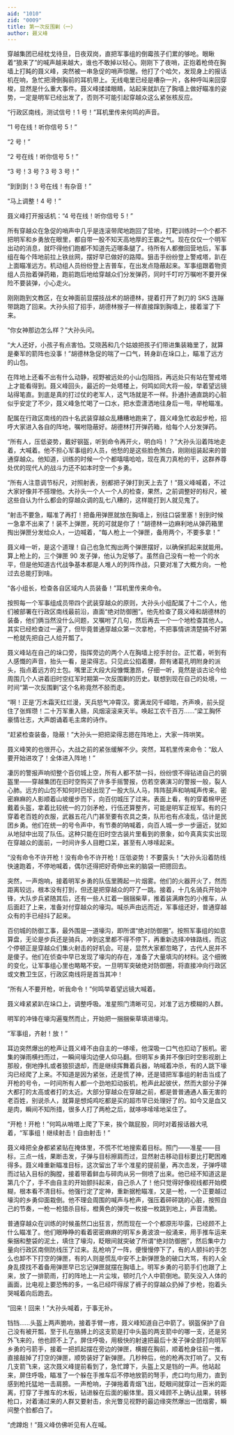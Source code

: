 ```yaml
---
aid: "1010"
zid: "0009"
title: 第一次反围剿（一）
author: 聂义峰
---
```


穿越集团已经枕戈待旦，日夜双岗，直把军事组的倒霉孩子们累的够呛。眼瞅着“狼来了”的喊声越来越大，谁也不敢掉以轻心。刚刚下了夜哨，正抱着枪倚在胸墙上打盹的聂义峰，突然被一串急促的哨声惊醒。他打了个哈欠，发现身上的报话机在响，急忙把滑倒胸前的耳机带上。无线电里已经是嘈杂一片，各种呼叫来回穿梭，显然是什么重大事件。聂义峰揉揉眼睛，站起来就趴在了胸墙上做好瞄准的姿势，一定是明军已经出发了，否则不可能引起穿越众这么紧张核反应。

“行政区南线，测试信号！1 号！”耳机里传来何鸣的声音。

“1 号在线！听你信号 5！”

“2 号！”

“2 号在线！听你信号 5！”

“3 号！3 号？3 号 3 号！”

“到到到！3 号在线！有杂音！”

“马上调整！4 号！”

聂义峰打开报话机：“4 号在线！听你信号 5！”

所有穿越众在急促的哨声中几乎是连滚带爬地跑回了营地，打靶训练时一个个都不把明军和乡勇放在眼里，都自带一股不知天高地厚的王霸之气。现在仅仅一个明军出动的消息，就吓得他们跑都不知道先迈哪条腿了。待所有人都撤回营地后，军事组在每个阵地前拉上铁丝网，摆好早已做好的路障。狙击手纷纷登上警戒塔，趴在上面瞄准远方。机动组人员纷纷登上吉普车，在出发点隐蔽起来。军事组跟着物资组人员抬着弹药箱，跑前跑后地给穿越众们分发弹药，同时千叮咛万嘱咐不要开保险不要装弹，小心走火。

刚刚跑到文教区，在女神面前显摆技战术的胡德林，提着打开了刺刀的 SKS 连蹦带跳跑了回来。大孙头招了招手，胡德林猴子一样直接蹿到胸墙上，接着溜了下来。

“你女神那边怎么样？”大孙头问。

“大人还好，小孩子有点害怕。艾晓茜和几个姑娘把孩子们带进集装箱里了，就算是秦军的箭阵也没事！”胡德林急促的喘了一口气，转身趴在垛口上，瞄准了远方的山包。

在阵地上还看不出有什么动静，视野被远处的小山包阻挡，再远处只有站在警戒塔上才能看得到。聂义峰回头，最近的一处塔楼上，何鸣如同大将一般，举着望远镜站得笔直。到底是真的打过仗的老军人，这气场就是不一样。扑通扑通直跳的心脏似乎安定了不少，聂义峰急忙喝了一口水，把水壶潇洒地往身后一甩，举枪瞄准。

配属在行政区南线的四十名武装穿越众乱糟糟地跑来了，聂义峰急忙收起步枪，招呼大家进入各自的阵地，嘱咐隐蔽好。胡德林打开弹药箱，给每个人分发弹药。

“所有人，压低姿势，戴好钢盔，听到命令再开火，明白吗！？”大孙头沿着阵地走着，大喊着。他不担心军事组的人员，他愁的是这些脸色煞白，刚刚组装起来的普通穿越众。他知道，训练的时候一个个都嘻嘻哈哈，现在真刀真枪的干，这群养尊处优的现代人的战斗力还不如本时空一个乡勇。

“所有人注意调节标尺，对照射表，别都把子弹打到天上去了！”聂义峰喊着，不过大家好像并不搭理他。大孙头一个人一个人的检查，果然，之前调整好的标尺，被这些自认为什么都会的穿越众调的乱七八糟的，这样能打到人就见鬼了。

“射击不要急，瞄准了再打！把备用弹匣就放在胸墙上，别往口袋里塞！别到时候一急拿不出来了！装不上弹匣，死的可就是你了！”胡德林一边麻利地从弹药箱里掏出弹匣分发给众人，一边喊着，“每人枪上一个弹匣，备用两个，不要多拿！”

聂义峰一听，是这个道理！自己也急忙掏出两个弹匣摆好，以确保抓起来就能用。算上枪上的，三个弹匣 90 发子弹，他认为足够了。虽然自己没有一枪一个的水平，但是他知道古代战争基本都是人堆人的列阵作战，只要对准了大概方向，一枪过去总能打到啥。

“各小组长，检查各自区域内人员装备！”耳机里传来命令。

按照每一个军事组成员带四个武装穿越众的原则，大孙头小组配属了十二个人，他们被部署在行政区南线最前沿，直面“绝对防御圈”。他先检查了聂义峰和胡德林的装备，他们俩当然没什么问题，又嘱咐了几句，然后再去一个一个地检查其他人。其实已经检查过一遍了，但毕竟普通穿越众第一次拿枪，不把事情讲清楚搞不好第一枪就先把自己人给开瓢了。

聂义峰站在自己的垛口旁，指挥旁边的两个人在胸墙上挖手肘台。正忙着，听到有人感慨的声音，抬头一看，是梁得志。只见此公掐着腰，颇有诸葛孔明附身的派头，指点着远方的土包。嘴里正大段大段慷慨激昂，仔细一听，竟然是谈古论今给周围几个人讲着旧时空红军时期第一次反围剿的历史。联想到现在自己的处境，一时间“第一次反围剿”这个名称竟然不胫而走。

“啊！正是‘万木霜天红烂漫，天兵怒气冲霄汉。雾满龙冈千嶂暗，齐声唤，前头捉住了张辉瓒！二十万军重入赣，风烟滚滚来天半。唤起工农千百万……”梁工胸怀豪情壮志，大声朗诵着毛主席的诗作。

“赶紧检查装备，隐蔽！”大孙头一把把梁得志摁在阵地上，大家一阵哄笑。

聂义峰笑的也很开心，大战之前的紧张缓解不少。突然，耳机里传来命令：“敌人要开始进攻了！全体进入阵地！”

凄厉的警报声响彻整个百仞城上空，所有人都不禁一抖，纷纷恨不得钻进自己的钢盔里——穿越集团在旧时空购买了许多手摇警报，仿若空袭演习的警报一般，裂人心肺。远方的山包不知何时已经出现了一股大队人马，阵阵鼓声和呐喊声传来。密密麻麻的人影顺着山坡缓步而下，向百仞城压了过来。表面上看，有的穿着棉甲还戴着头盔，拿着比较统一的刀剑矛枪，行伍还算整齐，可能是明军正规军。有的只穿着老百姓的衣服，武器五花八门甚至要有农具之类，队形也有点凌乱，估计是民团乡勇。他们在统一的号令声中，有节奏的呐喊着，向百人城一步一步逼近，犹如从地狱中出现了队伍。这种只能在旧时空古装片里看到的景象，如今真真实实出现在穿越众的面前，一时间许多人目瞪口呆，甚至有人哆嗦起来。

“没有命令不许开枪！没有命令不许开枪！压低姿势！不要露头！”大孙头沿着防线快速跑着，不停地喊着，偶尔还得把好奇伸出来的脑袋一把摁回去。

突然，一声炮响，接着明军乡勇的队伍里腾起一片烟雾。他们的火器开火了，然而距离较远，根本没有打到，但还是把穿越众的吓了一跳。接着，十几名骑兵开始冲锋，大队步兵紧随其后，还有一些人扛着一捆捆柴草，推着装满麻包的小推车，从后面赶了上来，准备对付穿越众的壕沟。喊杀声由远而近，军事组还好，普通穿越众有的手已经抖了起来。

百仞城的防御工事，最外围是一道壕沟，即所谓“绝对防御圈”。按照军事组的如意算盘，无论是步兵还是骑兵，冲到这里都不得不停下，再重新选择冲锋路线，而这个停顿正是穿越众们集火射击的好机会。可是，显然大家都忽略了，古代人民并不是傻子。他们在侦查中早已发现了壕沟的存在，准备了大量填沟的材料。这个细微的变化，让军事组心里也略略不安。一旦明军突破绝对防御圈，将直接冲向行政区或文教卫生区，行政区南线将是首当其冲！

“所有人不要开枪，听我命令！”何鸣举着望远镜大喊着。

聂义峰紧紧趴在垛口上，调整呼吸。准星照门清晰可见，对准了远方模糊的人群。

明军的冲锋在壕沟遍戛然而止，开始把一捆捆柴草填进壕沟。

“军事组，齐射！放！”

耳边突然爆出的枪声让聂义峰不由自主的一哆嗦，他深吸一口气也扣动了扳机。密集的弹雨横扫而过，一瞬间壕沟边便人仰马翻。但明军乡勇并不像旧时空影视剧上那般，倒地挣扎或者狼狈退却，而是继续挥舞着兵器，呐喊着冲杀，有的人跳下壕沟已经爬了上来。不知道是因为紧张，还是慌了神，还是错把军事组的射击当成了开枪的号令，一时间所有人都一个劲地扣动扳机，枪声此起彼伏，然而大部分子弹大都打的太高或者打的太近。大部分穿越众在穿越之前，都是普普通通人畜无害的老百姓，别说杀人，就算是想炖鸡吃都是买的超市早已处理好了的。如今又是血又是肉，瞬间不知所措，很多人打了两枪之后，就哆哆嗦嗦地呆住了。

“开枪！开枪！”何鸣从哨塔上爬了下来，挨个踹屁股，同时对着报话器大吼着，“军事组！继续射击！自由射击！”

聂义峰把全身都紧紧贴在掩体里，不慌不忙地搜索着目标。照门——准星——目标，三点一线，果断击发，子弹与目标擦肩而过，显然射击移动目标要比打靶困难得多。聂义峰重新瞄准目标，这次留出了半个准星的提前量，再次击发，子弹呼啸而过钻入目标的胸膛，接着带着鲜血与碎肉从另一侧喷了出来。他已经不知道这是第几个了，手不由自主的开始颤抖起来，自己杀人了！他只觉得好像视线都开始模糊，根本看不清目标。他强行定了定神，重新据枪瞄准，又是一枪，一个正要越过壕沟的乡勇仰面栽倒。他不理会周围的喊声与枪声，强压着砰砰跳的心脏，按照自己的节奏，一枪一枪猎杀目标，橙黄色的弹壳一枚接一枚跳到地上，声音清脆。

普通穿越众在训练的时候虽然口出狂言，然而现在一个个都原形毕露，已经顾不上什么瞄准了。他们眼睁睁的看着密密麻麻的明军乡勇波浪一般涌来，用手推车运来柴捆和整袋的泥土，填住了壕沟，眨眼间就突破了所谓“绝对防御圈”，然后集中力量向行政区南侧防线压了过来。乱枪响了一阵，便慢慢停下了，有的人颤抖的手怎么也卸不下打空的弹匣，有的人则是慌乱中安不上新弹匣急的破口大骂，有的人全身乱摸找不着备用弹匣早已忘记弹匣就摆在胸墙上。明军乡勇的弓箭手们也跟了上来，放了一排箭雨，打的阵地上一片尘埃，顿时几个人中箭倒地。箭矢没入人体的画面，比电视上要恐怖的多，一名已经吓得尿了裤子的穿越众扔掉了步枪，抱着头哭喊着向后跑去。

“回来！回来！”大孙头喊着，于事无补。

铛铛……头盔上两声脆响，接着手臂一疼，聂义峰知道自己中箭了。钢盔保护了自己没有被开瓢，至于扎在胳膊上的这支箭是打中头盔的两支箭中的哪一支，还是另外飞来的，他也顾不上了。屏住呼吸，用极快的射速把最后十发子弹全部打向明军乡勇的弓箭手，接着一把抓起摆在旁边的弹匣，横握在胸前，顺着枪身往前一推，直接敲掉了打空的弹匣，顺势装好了新弹匣。几秒种后，他的枪再次打响了。又有几支箭飞来，这次聂义峰提前看到了，急忙蹲下，头盔上又是铛的一声。他站起来，屏住呼吸，瞄准了一个躲在手推车后不停地放箭的弩手，虎口均匀用力，直到感到枪托猛地一击肩膀。一声枪响，子弹拖着青烟飞出，眨眼间就穿过一百米的距离，打穿了手推车的木板，钻进躲在后面的躯体里。聂义峰顾不上确认战果，转移枪口，对着涌过来的人群又要射击，余光瞥见视野的最边缘突然爆出一团烟雾，瞬间整个脸都白了。

“虎蹲炮！”聂义峰仿佛听见有人在喊。

